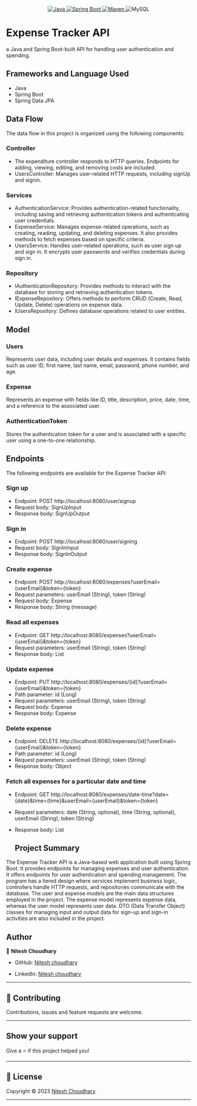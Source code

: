 

<p align="center">
<a href="Java url">
    <img alt="Java" src="https://img.shields.io/badge/Java->=8-darkblue.svg" />
</a>
  <a href="Spring Boot url" >
    <img alt="Spring Boot" src="https://img.shields.io/badge/Spring Boot-3.0.6-brightgreen.svg" />
</a>
<a href="Maven url" >
    <img alt="Maven" src="https://img.shields.io/badge/maven-3.0.5-brightgreen.svg" />
</a>
  
<a >
    <img alt="MySQL" src="https://img.shields.io/badge/MySQL-blue.svg">
</a>
</p>
   
# Expense Tracker API

a Java and Spring Boot-built API for handling user authentication and spending.

## Frameworks and Language Used
- Java
- Spring Boot
- Spring Data JPA

## Data Flow

The data flow in this project is organized using the following components:

### Controller

- The expenditure controller responds to HTTP queries. Endpoints for adding, viewing, editing, and removing costs are included.
- UsersController: Manages user-related HTTP requests, including signUp and signin.

### Services

- AuthenticationService: Provides authentication-related functionality, including saving and retrieving authentication tokens and authenticating user credentials.
- ExpenseService: Manages expense-related operations, such as creating, reading, updating, and deleting expenses. It also provides methods to fetch expenses based on specific criteria.
- UsersService: Handles user-related operations, such as user sign up and sign in. It encrypts user passwords and verifies credentials during sign in.

### Repository

- IAuthenticationRepository: Provides methods to interact with the database for storing and retrieving authentication tokens.
- IExpenseRepository: Offers methods to perform CRUD (Create, Read, Update, Delete) operations on expense data.
- IUsersRepository: Defines database operations related to user entities.

## Model

### Users

Represents user data, including user details and expenses. It contains fields such as user ID, first name, last name, email, password, phone number, and age.

### Expense

Represents an expense with fields like ID, title, description, price, date, time, and a reference to the associated user.

### AuthenticationToken

Stores the authentication token for a user and is associated with a specific user using a one-to-one relationship.



## Endpoints

The following endpoints are available for the Expense Tracker API:

### Sign up

- Endpoint: POST http://localhost:8080/user/signup
- Request body: SignUpInput
- Response body: SignUpOutput

### Sign in

- Endpoint: POST http://localhost:8080/user/signing
- Request body: SignInInput
- Response body: SignInOutput

### Create expense

- Endpoint: POST http://localhost:8080/expenses?userEmail={userEmail}&token={token}
- Request parameters: userEmail (String), token (String)
- Request body: Expense
- Response body: String (message)

### Read all expenses

- Endpoint: GET http://localhost:8080/expenses?userEmail={userEmail}&token={token}
- Request parameters: userEmail (String), token (String)
- Response body: List<Expense>

### Update expense

- Endpoint: PUT http://localhost:8080/expenses/{id}?userEmail={userEmail}&token={token}
- Path parameter: id (Long)
- Request parameters: userEmail (String), token (String)
- Request body: Expense
- Response body: Expense

### Delete expense

- Endpoint: DELETE http://localhost:8080/expenses/{id}?userEmail={userEmail}&token={token}
- Path parameter: id (Long)
- Request parameters: userEmail (String), token (String)
- Response body: Object

### Fetch all expenses for a particular date and time

- Endpoint: GET http://localhost:8080/expenses/date-time?date={date}&time={time}&userEmail={userEmail}&token={token}
- Request parameters: date (String, optional), time (String, optional), userEmail (String), token (String)
- Response body: List<Expense>


    
    ## Project Summary

The Expense Tracker API is a Java-based web application built using Spring Boot. It provides endpoints for managing expenses and user authentication. It offers endpoints for user authentication and spending management. The program has a tiered design where services implement business logic, controllers handle HTTP requests, and repositories communicate with the database. The user and expense models are the main data structures employed in the project. The expense model represents expense data, whereas the user model represents user data. DTO (Data Transfer Object) classes for managing input and output data for sign-up and sign-in activities are also included in the project.

## Author

👤 **Nitesh Choudhary**

* GitHub: [Nitesh choudhary](https://github.com/nitesh1710)

* LinkedIn: [Nitesh choudhary](https://www.linkedin.com/in/niteshchoudhary17/)
    
---

## 🤝 Contributing

Contributions, issues and feature requests are welcome.
    
---
    
## Show your support

Give a ⭐️ if this project helped you!
    
---
    
## 📝 License

Copyright © 2023 [Nitesh Choudhary](https://github.com/nitesh1710).<br />
    
---
